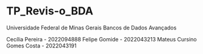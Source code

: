 # TP_Revis-o_BDA

Universidade Federal de Minas Gerais
Bancos de Dados Avançados

Cecília Pereira - 2022094888
Felipe Gomide - 2022043213
Mateus Cursino Gomes Costa - 2022043191
